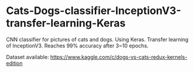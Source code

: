 # Cats-Dogs-classifier-InceptionV3-transfer-learning-Keras

CNN classifier for pictures of cats and dogs.
Using Keras.
Transfer learning of InceptionV3.
Reaches 99% accuracy after 3~10 epochs.

Dataset available:
https://www.kaggle.com/c/dogs-vs-cats-redux-kernels-edition
